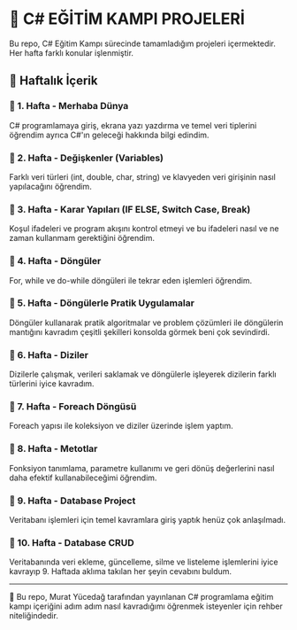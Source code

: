 # 🚀 C# EĞİTİM KAMPI PROJELERİ

Bu repo, C# Eğitim Kampı sürecinde tamamladığım projeleri içermektedir. Her hafta farklı konular işlenmiştir.

## 📌 Haftalık İçerik

### 🔹 1. Hafta - Merhaba Dünya
C# programlamaya giriş, ekrana yazı yazdırma ve temel veri tiplerini öğrendim ayrıca C#'ın geleceği hakkında bilgi edindim.

### 🔹 2. Hafta - Değişkenler (Variables)
Farklı veri türleri (int, double, char, string) ve klavyeden veri girişinin nasıl yapılacağını öğrendim.

### 🔹 3. Hafta - Karar Yapıları (IF ELSE, Switch Case, Break)
Koşul ifadeleri ve program akışını kontrol etmeyi ve bu ifadeleri nasıl ve ne zaman kullanmam gerektiğini öğrendim.

### 🔹 4. Hafta - Döngüler
For, while ve do-while döngüleri ile tekrar eden işlemleri öğrendim.

### 🔹 5. Hafta - Döngülerle Pratik Uygulamalar
Döngüler kullanarak pratik algoritmalar ve problem çözümleri ile döngülerin mantığını kavradım çeşitli şekilleri konsolda görmek beni çok sevindirdi.

### 🔹 6. Hafta - Diziler
Dizilerle çalışmak, verileri saklamak ve döngülerle işleyerek dizilerin farklı türlerini iyice kavradım.

### 🔹 7. Hafta - Foreach Döngüsü
Foreach yapısı ile koleksiyon ve diziler üzerinde işlem yaptım.

### 🔹 8. Hafta - Metotlar
Fonksiyon tanımlama, parametre kullanımı ve geri dönüş değerlerini nasıl daha efektif kullanabileceğimi öğrendim.

### 🔹 9. Hafta - Database Project
Veritabanı işlemleri için temel kavramlara giriş yaptık henüz çok anlaşılmadı.

### 🔹 10. Hafta - Database CRUD
Veritabanında veri ekleme, güncelleme, silme ve listeleme işlemlerini iyice kavrayıp 9. Haftada aklıma takılan her şeyin cevabını buldum.

---
📌 Bu repo, Murat Yücedağ tarafından yayınlanan C# programlama eğitim kampı içeriğini adım adım nasıl kavradığımı öğrenmek isteyenler için rehber niteliğindedir.

